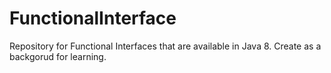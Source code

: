 # FunctionalInterface
Repository for Functional Interfaces that are available in Java 8. 
Create as a backgorud for learning.
